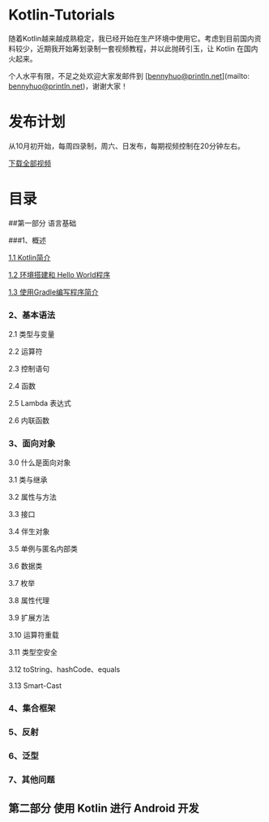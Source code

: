 # Kotlin-Tutorials
随着Kotlin越来越成熟稳定，我已经开始在生产环境中使用它。考虑到目前国内资料较少，近期我开始筹划录制一套视频教程，并以此抛砖引玉，让 Kotlin 在国内火起来。

个人水平有限，不足之处欢迎大家发邮件到 [bennyhuo@println.net](mailto: bennyhuo@println.net)，谢谢大家！

# 发布计划

从10月初开始，每周四录制，周六、日发布，每期视频控制在20分钟左右。

[下载全部视频](http://pan.baidu.com/s/1nvGYAfB)

# 目录

##第一部分 语言基础

###1、概述

[1.1 Kotlin简介](http://pan.baidu.com/s/1eRXR9TK)

[1.2 环境搭建和 Hello World程序](http://pan.baidu.com/s/1gfJmI3L)

[1.3 使用Gradle编写程序简介](http://pan.baidu.com/s/1hrPacpI)

### 2、基本语法
2.1 类型与变量

2.2 运算符

2.3 控制语句

2.4 函数

2.5 Lambda 表达式

2.6 内联函数

### 3、面向对象

3.0 什么是面向对象

3.1 类与继承

3.2 属性与方法

3.3 接口

3.4 伴生对象

3.5 单例与匿名内部类

3.6 数据类

3.7 枚举

3.8 属性代理

3.9 扩展方法

3.10 运算符重载

3.11 类型空安全

3.12 toString、hashCode、equals

3.13 Smart-Cast

### 4、集合框架

### 5、反射

### 6、泛型

### 7、其他问题

## 第二部分 使用 Kotlin 进行 Android 开发
